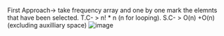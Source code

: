First Approach-> take frequency array and one by one mark the elemnts that have been selected.
T.C- > n! * n (n for looping).
S.C- > O(n) +O(n) (excluding auxilliary space)
![image](https://user-images.githubusercontent.com/97017655/198837294-a54f9aa7-8592-482c-b441-a72072d4848b.png)

